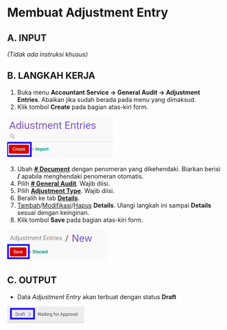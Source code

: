 # Membuat Adjustment Entry

## A. INPUT

*(Tidak ada instruksi khusus)*

## B. LANGKAH KERJA

1. Buka menu **Accountant Service -> General Audit -> Adjustment Entries**. Abaikan jika sudah berada pada menu yang dimaksud.
2. Klik tombol **Create** pada bagian atas-kiri form.

![](../../img/adjustment-entry/tombol-create.png)

3. Ubah **[# Document](./penjelasan.md#field-no-document)** dengan penomeran yang dikehendaki. Biarkan berisi **/** apabila menghendaki penomeran otomatis.
4. Pilih **[# General Audit](./penjelasan.md#field-no-general-audit)**. Wajib diisi.
5. Pilih **[Adjustment Type](./penjelasan.md#field-adjustment-type)**. Wajib diisi.
6. Beralih ke tab **[Details](./penjelasan.md#tab-details)**.
7. <a name="l8">[Tambah](./menambahkan-detail.md)/[Modifikasi](./memodifikasi-detail.md)/[Hapus](./menghapus-detail.md) **Details**</a>. Ulangi langkah ini sampai **Details** sesuai dengan keinginan.
8. Klik tombol **Save** pada bagian atas-kiri form.

![](../../img/adjustment-entry/tombol-simpan.png)

## C. OUTPUT

* Data *Adjustment Entry* akan terbuat dengan status **Draft**

![](../../img/adjustment-entry/status-draft.png)
